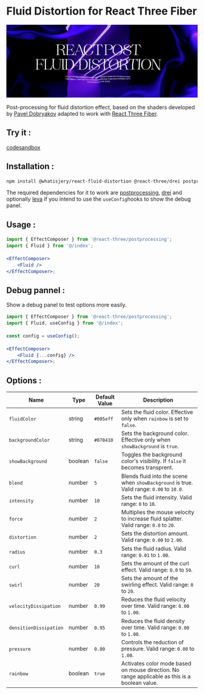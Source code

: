 # Fluid Distortion for React Three Fiber

![screen capture](./src/assets/screen_capture.png)

Post-processing for fluid distortion effect, based on the shaders developed by [Pavel Dobryakov](https://github.com/PavelDoGreat/WebGL-Fluid-Simulation) adapted to work with [React Three Fiber](https://docs.pmnd.rs/react-three-fiber/getting-started/introduction).

## Try it :

[codesandbox](https://codesandbox.io/p/github/whatisjery/react-fluid-distortion/main)

## Installation :

```bash
npm install @whatisjery/react-fluid-distortion @react-three/drei postprocessing leva
```

The required dependencies for it to work are [postprocessing](https://github.com/pmndrs/postprocessing), [drei](https://github.com/pmndrs/drei) and optionally [leva](https://github.com/pmndrs/leva) if you intend to use the `useConfig`hooks to show the debug panel.

## Usage :

```jsx
import { EffectComposer } from '@react-three/postprocessing';
import { Fluid } from '@/index';

<EffectComposer>
    <Fluid />
</EffectComposer>;
```

## Debug pannel :

Show a debug panel to test options more easily.

```jsx
import { EffectComposer } from '@react-three/postprocessing';
import { Fluid, useConfig } from '@/index';

const config = useConfig();

<EffectComposer>
    <Fluid {...config} />
</EffectComposer>;
```

## Options :

| Name                   | Type    | Default Value | Description                                                                                    |
| ---------------------- | ------- | ------------- | ---------------------------------------------------------------------------------------------- |
| `fluidColor`           | string  | `#005eff`     | Sets the fluid color. Effective only when `rainbow` is set to `false`.                         |
| `backgroundColor`      | string  | `#070410`     | Sets the background color. Effective only when `showBackground` is `true`.                     |
| `showBackground`       | boolean | `false`       | Toggles the background color's visibility. If `false` it becomes transprent.                   |
| `blend`                | number  | `5`           | Blends fluid into the scene when `showBackground` is true. Valid range: `0.00` to `10.0`.      |
| `intensity`            | number  | `10`          | Sets the fluid intensity. Valid range: `0` to `10`.                                            |
| `force`                | number  | `2`           | Multiplies the mouse velocity to increase fluid splatter. Valid range: `0.0` to `20`.          |
| `distortion`           | number  | `2`           | Sets the distortion amount. Valid range: `0.00` to `2.00`.                                     |
| `radius`               | number  | `0.3`         | Sets the fluid radius. Valid range: `0.01` to `1.00`.                                          |
| `curl`                 | number  | `10`          | Sets the amount of the curl effect. Valid range: `0.0` to `50`.                                |
| `swirl`                | number  | `20`          | Sets the amount of the swirling effect. Valid range: `0` to `20`.                              |
| `velocityDissipation`  | number  | `0.99`        | Reduces the fluid velocity over time. Valid range: `0.00` to `1.00`.                           |
| `densitionDissipation` | number  | `0.95`        | Reduces the fluid density over time. Valid range: `0.00` to `1.00`.                            |
| `pressure`             | number  | `0.80`        | Controls the reduction of pressure. Valid range: `0.00` to `1.00`.                             |
| `rainbow`              | boolean | `true`        | Activates color mode based on mouse direction. No range applicable as this is a boolean value. |
